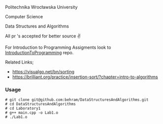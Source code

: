 Politechnika Wrocławska University

Computer Science

Data Structures and Algorithms

All pr 's accepted for better source :v:

For Introduction to Programming Assigments look to [IntroductionToProgramming](https://github.com/behram/IntroductionToProgramming) repo.


Related Links;

 - https://visualgo.net/bn/sorting
 - https://brilliant.org/practice/insertion-sort/?chapter=intro-to-algorithms

### Usage

```
# git clone git@github.com:behram/DataStructuresAndAlgorithms.git
# cd DataStructuresAndAlgorithms
# cd Laboratory1
# g++ main.cpp -o Lab1.o
# ./Lab1.o
```
